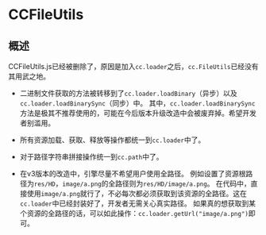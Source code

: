# CCFileUtils

## 概述

CCFileUtils.js已经被删除了，原因是加入`cc.loader`之后，`cc.FileUtils`已经没有其用武之地。

* 二进制文件获取的方法被转移到了`cc.loader.loadBinary`（异步）以及`cc.loader.loadBinarySync`（同步）中。
其中，`cc.loader.loadBinarySync`方法是极其不推荐使用的，可能在今后版本升级改造中会被废弃掉。希望开发者别滥用。

* 所有资源加载、获取、释放等操作都统一到`cc.loader`中了。

* 对于路径字符串拼接操作统一到`cc.path`中了。

* 在v3版本的改造中，引擎尽量不希望用户使用全路径。
例如设置了资源根路径为`res/HD`，`image/a.png`的全路径则为`res/HD/image/a.png`。
在代码中，直接使用`image/a.png`就行了，不必每次都必须获取到该资源的全路径。这在`cc.loader`中已经封装好了，开发者无需关心真实路径。
如果真的想获取到某个资源的全路径的话，可以如此操作：`cc.loader.getUrl("image/a.png")`即可。

